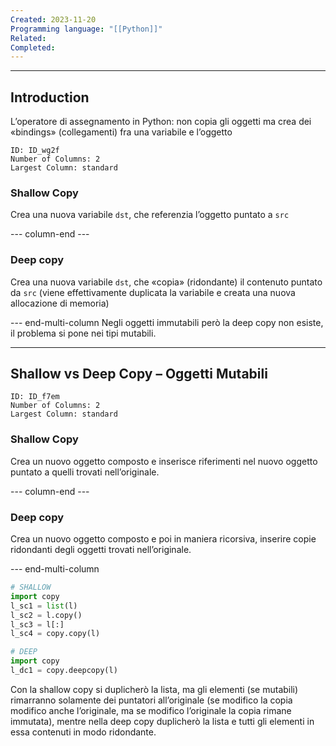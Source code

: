 ```yaml
---
Created: 2023-11-20
Programming language: "[[Python]]"
Related: 
Completed:
---
```

---
## Introduction
L’operatore di assegnamento in Python: non copia gli oggetti ma crea dei «bindings» (collegamenti) fra una variabile e l’oggetto

```start-multi-column
ID: ID_wg2f
Number of Columns: 2
Largest Column: standard
```

### Shallow Copy
Crea una nuova variabile `dst`, che referenzia l’oggetto puntato a `src`

--- column-end ---

### Deep copy
Crea una nuova variabile `dst`, che «copia» (ridondante) il contenuto puntato da `src` (viene effettivamente duplicata la variabile e creata una nuova allocazione di memoria)

--- end-multi-column
Negli oggetti immutabili però la deep copy non esiste, il problema si pone nei tipi mutabili.

---
## Shallow vs Deep Copy – Oggetti Mutabili

```start-multi-column
ID: ID_f7em
Number of Columns: 2
Largest Column: standard
```

### Shallow Copy
Crea un nuovo oggetto composto e inserisce riferimenti nel nuovo oggetto puntato a quelli trovati nell’originale.

--- column-end ---

### Deep copy
Crea un nuovo oggetto composto e poi in maniera ricorsiva, inserire copie ridondanti degli oggetti trovati nell’originale.

--- end-multi-column
```python
# SHALLOW
import copy
l_sc1 = list(l)
l_sc2 = l.copy()
l_sc3 = l[:]
l_sc4 = copy.copy(l)

# DEEP
import copy
l_dc1 = copy.deepcopy(l)
```

Con la shallow copy si duplicherò la lista, ma gli elementi (se mutabili) rimarranno solamente dei puntatori all’originale (se modifico la copia modifico anche l’originale, ma se modifico l’originale la copia rimane immutata), mentre nella deep copy duplicherò la lista e tutti gli elementi in essa contenuti in modo ridondante.
